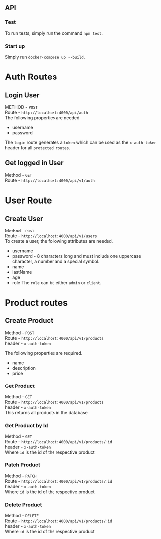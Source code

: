## API

### Test

To run tests, simply run the command `npm test`.

### Start up

Simply run `docker-compose up --build`.

# Auth Routes

## Login User

METHOD - `POST`
\
Route - `http://localhost:4000/api/auth`
\
The following properties are needed

- username
- password

The `login` route generates a `token` which can be used as the `x-auth-token` header for all `protected routes`.

## Get logged in User

Method - `GET`
\
Route - `http://localhost:4000/api/v1/auth`

# User Route

## Create User

Method - `POST`  
Route - `http://localhost:4000/api/v1/users`
\
To create a user, the following attributes are needed.

- username
- password - 8 characters long and must include one uppercase character, a number and a special symbol.
- name
- lastName
- age
- role
  The `role` can be either `admin` or `client`.

# Product routes

## Create Product

Method - `POST`
\
Route - `http://localhost:4000/api/v1/products`
\
header - `x-auth-token`

The following properties are required.

- name
- description
- price

### Get Product

Method - `GET`
\
Route - `http://localhost:4000/api/v1/products`
\
header - `x-auth-token`
\
This returns all products in the database

### Get Product by Id

Method - `GET`
\
Route - `http://localhost:4000/api/v1/products/:id`
\
header - `x-auth-token`
\
Where `id` is the id of the respective product

### Patch Product

Method - `PATCH`
\
Route - `http://localhost:4000/api/v1/products/:id`
\
header - `x-auth-token`
\
Where `id` is the id of the respective product

### Delete Product

Method - `DELETE`
\
Route - `http://localhost:4000/api/v1/products/:id`
\
header - `x-auth-token`
\
Where `id` is the id of the respective product
